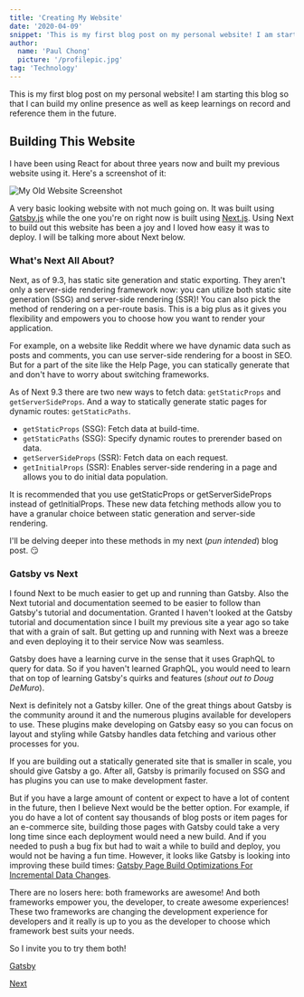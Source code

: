```yaml
---
title: 'Creating My Website'
date: '2020-04-09'
snippet: 'This is my first blog post on my personal website! I am starting this blog so that I can build my online presence as well as keep learnings on record and reference them in the future.'
author:
  name: 'Paul Chong'
  picture: '/profilepic.jpg'
tag: 'Technology'
---
```


This is my first blog post on my personal website! I am starting this blog so that I can build my online presence as well as keep learnings on record and reference them in the future.

## Building This Website

I have been using React for about three years now and built my previous website using it. Here's a screenshot of it:

![My Old Website Screenshot](/blog/old-website.png 'My Old Website Screenshot')

A very basic looking website with not much going on. It was built using [Gatsby.js](https://www.gatsbyjs.org/) while the one you're on right now is built using [Next.js](https://nextjs.org/). Using Next to build out this website has been a joy and I loved how easy it was to deploy. I will be talking more about Next below.

### What's Next All About?

Next, as of 9.3, has static site generation and static exporting. They aren't only a server-side rendering framework now: you can utilize both static site generation (SSG) and server-side rendering (SSR)! You can also pick the method of rendering on a per-route basis. This is a big plus as it gives you flexibility and empowers you to choose how you want to render your application.

For example, on a website like Reddit where we have dynamic data such as posts and comments, you can use server-side rendering for a boost in SEO. But for a part of the site like the Help Page, you can statically generate that and don't have to worry about switching frameworks.

As of Next 9.3 there are two new ways to fetch data: `getStaticProps` and `getServerSideProps`. And a way to statically generate static pages for dynamic routes: `getStaticPaths`.

- `getStaticProps` (SSG): Fetch data at build-time.
- `getStaticPaths` (SSG): Specify dynamic routes to prerender based on data.
- `getServerSideProps` (SSR): Fetch data on each request.
- `getInitialProps` (SSR): Enables server-side rendering in a page and allows you to do initial data population.

It is recommended that you use getStaticProps or getServerSideProps instead of getInitialProps. These new data fetching methods allow you to have a granular choice between static generation and server-side rendering.

I'll be delving deeper into these methods in my next (<i>pun intended</i>) blog post. 😏

### Gatsby vs Next

I found Next to be much easier to get up and running than Gatsby. Also the Next tutorial and documentation seemed to be easier to follow than Gatsby's tutorial and documentation. Granted I haven't looked at the Gatsby tutorial and documentation since I built my previous site a year ago so take that with a grain of salt. But getting up and running with Next was a breeze and even deploying it to their service Now was seamless.

Gatsby does have a learning curve in the sense that it uses GraphQL to query for data. So if you haven't learned GraphQL, you would need to learn that on top of learning Gatsby's quirks and features (<i>shout out to Doug DeMuro</i>).

Next is definitely not a Gatsby killer. One of the great things about Gatsby is the community around it and the numerous plugins available for developers to use. These plugins make developing on Gatsby easy so you can focus on layout and styling while Gatsby handles data fetching and various other processes for you.

If you are building out a statically generated site that is smaller in scale, you should give Gatsby a go. After all, Gatsby is primarily focused on SSG and has plugins you can use to make development faster.

But if you have a large amount of content or expect to have a lot of content in the future, then I believe Next would be the better option. For example, if you do have a lot of content say thousands of blog posts or item pages for an e-commerce site, building those pages with Gatsby could take a very long time since each deployment would need a new build. And if you needed to push a bug fix but had to wait a while to build and deploy, you would not be having a fun time. However, it looks like Gatsby is looking into improving these build times: [Gatsby Page Build Optimizations For Incremental Data Changes](https://www.gatsbyjs.org/docs/page-build-optimizations-for-incremental-data-changes/).

There are no losers here: both frameworks are awesome! And both frameworks empower you, the developer, to create awesome experiences! These two frameworks are changing the development experience for developers and it really is up to you as the developer to choose which framework best suits your needs.

So I invite you to try them both!

[Gatsby](https://www.gatsbyjs.org/)

[Next](https://www.nextjs.org/)
